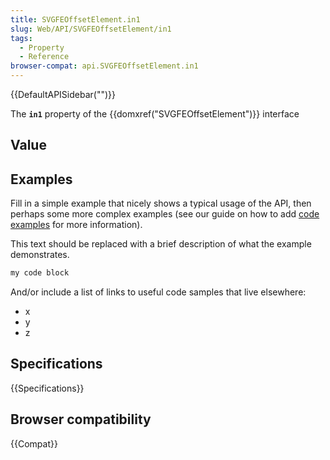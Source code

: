 ```yaml
---
title: SVGFEOffsetElement.in1
slug: Web/API/SVGFEOffsetElement/in1
tags:
  - Property
  - Reference
browser-compat: api.SVGFEOffsetElement.in1
---
```

{{DefaultAPISidebar("")}}

The **`in1`** property of the {{domxref("SVGFEOffsetElement")}} interface 

## Value



## Examples

Fill in a simple example that nicely shows a typical usage of the API, then perhaps some more complex examples (see our guide on how to add [code examples](/en-US/docs/MDN/Contribute/Structures/Code_examples) for more information).

This text should be replaced with a brief description of what the example demonstrates.

```js
my code block
```

And/or include a list of links to useful code samples that live elsewhere:

*   x
*   y
*   z

## Specifications

{{Specifications}}

## Browser compatibility

{{Compat}}


